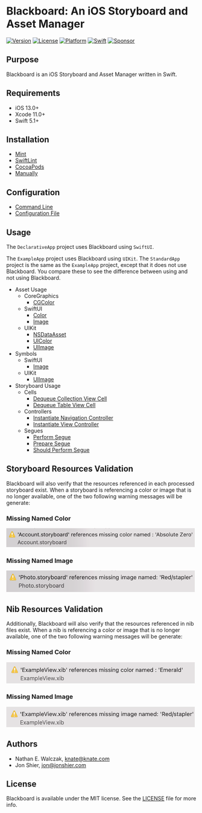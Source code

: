 # Blackboard: An iOS Storyboard and Asset Manager

[![Version](https://img.shields.io/badge/version-9.0.1-brightgreen.svg)]()
[![License](https://img.shields.io/badge/license-MIT-222222.svg)](http://opensource.org/licenses/MIT)
[![Platform](https://img.shields.io/badge/platform-iOS-lightgrey.svg)](https://developer.apple.com/ios/)
[![Swift](https://img.shields.io/badge/swift-5.1-yellow.svg)](https://swift.org)
[![Sponsor](https://img.shields.io/badge/Sponsor-Detroit%20Labs-000000.svg)](http://www.detroitlabs.com/)

## Purpose

Blackboard is an iOS Storyboard and Asset Manager written in Swift.

## Requirements

- iOS 13.0+
- Xcode 11.0+
- Swift 5.1+

## Installation

- [Mint](/README/Installation/Mint.md#installation)
- [SwiftLint](/README/Installation/SwiftLint.md#installation)
- [CocoaPods](/README/Installation/CocoaPods.md#installation)
- [Manually](/README/Installation/Manually.md#installation)

## Configuration

- [Command Line](/README/Configuration/README.md#command-line)
- [Configuration File](/README/Configuration/README.md#configuration-file)

## Usage

The `DeclarativeApp` project uses Blackboard using `SwiftUI`.

The `ExampleApp` project uses Blackboard using `UIKit`.
The `StandardApp` project is the same as the `ExampleApp` project, except that it does not use Blackboard.
You compare these to see the difference between using and not using Blackboard.

- Asset Usage
  - CoreGraphics
    - [CGColor](/README/Usage/CGColor.md#cgcolor-usage)
  - SwiftUI
    - [Color](/README/Usage/Color.md#color-usage)
    - [Image](/README/Usage/Image.md#image-usage)
  - UIKit
    - [NSDataAsset](/README/Usage/NSDataAsset.md#nsdataasset-usage)
    - [UIColor](/README/Usage/UIColor.md#uicolor-usage)
    - [UIImage](/README/Usage/UIImage.md#uiimage-usage)
- Symbols
  - SwiftUI
    - [Image](/README/Usage/SymbolImage.md#symbol-image-usage)
  - UIKit
    - [UIImage](/README/Usage/SymbolUIImage.md#symbol-uiimage-usage)
- Storyboard Usage
  - Cells
    - [Dequeue Collection View Cell](/README/Usage/UICollectionViewCell.md#dequeue-collection-view-cell-usage)
    - [Dequeue Table View Cell](/README/Usage/UITableViewCell.md#dequeue-table-view-cell-usage)
  - Controllers
    - [Instantiate Navigation Controller](/README/Usage/UINavigationController.md#instantiate-navigation-controller-usage)
    - [Instantiate View Controller](/README/Usage/UIViewController.md#instantiate-view-controller-usage)
  - Segues
    - [Perform Segue](/README/Usage/UIStoryboardSeguePerform.md#perform-segue-usage)
    - [Prepare Segue](/README/Usage/UIStoryboardSeguePrepare.md#prepare-segue-usage)
    - [Should Perform Segue](/README/Usage/UIStoryboardSegueShouldPerform.md#should-perform-segue-usage)

## Storyboard Resources Validation

Blackboard will also verify that the resources referenced in each processed storyboard exist.
When a storyboard is referencing a color or image that is no longer available,
one of the two following warning messages will be generate:

### Missing Named Color
![Missing Named Color Warning](README/Images/StoryboardWarningMissingNamedColor.png)

### Missing Named Image
![Missing Named Image Warning](README/Images/StoryboardWarningMissingNamedImage.png)

## Nib Resources Validation

Additionally, Blackboard will also verify that the resources referenced in nib files exist.
When a nib is referencing a color or image that is no longer available,
one of the two following warning messages will be generate:

### Missing Named Color
![Missing Named Color Warning](README/Images/NibWarningMissingNamedColor.png)

### Missing Named Image
![Missing Named Image Warning](README/Images/NibWarningMissingNamedImage.png)

## Authors

- Nathan E. Walczak, knate@knate.com
- Jon Shier, jon@jonshier.com

## License

Blackboard is available under the MIT license. See the [LICENSE](LICENSE) file for more info.
